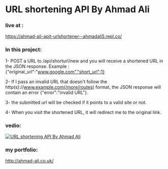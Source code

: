 #  URL shortening API By Ahmad Ali


### live at : 
https://ahmad-ali-apit-urlshortener--ahmadali5.repl.co/

### In this project:

1- POST a URL to /api/shorturl/new and you will receive a shortened URL in the JSON response.
Example : {"original_url":"www.google.com","short_url":1}

2- If I pass an invalid URL that doesn't follow the http(s)://www.example.com(/more/routes) format, the JSON response will contain an error {"error":"invalid URL"}.

3- the submitted url will be checked if it points to a valid site or not.

4- When you visit the shortened URL, it will redirect me to the original link.

### vedio:
[![URL shortening API By Ahmad Ali ](http://img.youtube.com/vi/YqwMeXG7BSU/0.jpg)](http://www.youtube.com/watch?v=YqwMeXG7BSU "URL shortening API By Ahmad Ali ")




### my portfolio:
http://ahmad-ali.co.uk/

